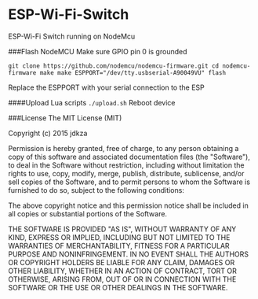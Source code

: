 # ESP-Wi-Fi-Switch
ESP-Wi-Fi Switch running on NodeMcu


###Flash NodeMCU
Make sure GPIO pin 0 is grounded

`git clone https://github.com/nodemcu/nodemcu-firmware.git
cd nodemcu-firmware
make
make ESPPORT="/dev/tty.usbserial-A90049VU" flash`

Replace the ESPPORT with your serial connection to the ESP


####Upload Lua scripts
`./upload.sh`
Reboot device

###License
The MIT License (MIT)

Copyright (c) 2015 jdkza

Permission is hereby granted, free of charge, to any person obtaining a copy
of this software and associated documentation files (the "Software"), to deal
in the Software without restriction, including without limitation the rights
to use, copy, modify, merge, publish, distribute, sublicense, and/or sell
copies of the Software, and to permit persons to whom the Software is
furnished to do so, subject to the following conditions:

The above copyright notice and this permission notice shall be included in all
copies or substantial portions of the Software.

THE SOFTWARE IS PROVIDED "AS IS", WITHOUT WARRANTY OF ANY KIND, EXPRESS OR
IMPLIED, INCLUDING BUT NOT LIMITED TO THE WARRANTIES OF MERCHANTABILITY,
FITNESS FOR A PARTICULAR PURPOSE AND NONINFRINGEMENT. IN NO EVENT SHALL THE
AUTHORS OR COPYRIGHT HOLDERS BE LIABLE FOR ANY CLAIM, DAMAGES OR OTHER
LIABILITY, WHETHER IN AN ACTION OF CONTRACT, TORT OR OTHERWISE, ARISING FROM,
OUT OF OR IN CONNECTION WITH THE SOFTWARE OR THE USE OR OTHER DEALINGS IN THE
SOFTWARE.